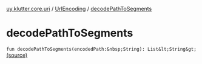 [uy.klutter.core.uri](../index.md) / [UrlEncoding](index.md) / [decodePathToSegments](.)


# decodePathToSegments
`fun decodePathToSegments(encodedPath:&nbsp;String): List&lt;String&gt;` [(source)](https://github.com/kohesive/klutter/blob/master/core-jdk6/src/main/kotlin/uy/klutter/core/uri/UrlEncoding.kt#L435)


